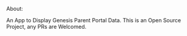About: 

An App to Display Genesis Parent Portal Data.
This is an Open Source Project, any PRs are Welcomed.


